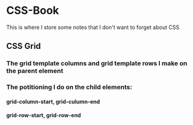 # CSS-Book
This is where I store some notes that I don't want to forget about CSS


## CSS Grid

### The grid template columns and grid template rows I make on the parent element
### The potitioning I do on the child elements:
#### grid-column-start, grid-culumn-end
#### grid-row-start, grid-row-end
